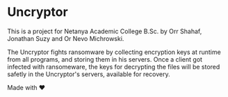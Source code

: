 # Uncryptor
This is a project for Netanya Academic College B.Sc. by Orr Shahaf, Jonathan Suzy and Or Nevo Michrowski.

The Uncryptor fights ransomware by collecting encryption keys at runtime from all programs, and storing them in his servers.
Once a client got infected with ransomeware, the keys for decrypting the files will be stored safetly in the Uncryptor's servers,
available for recovery.

Made with :heart:
